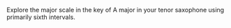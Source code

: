 Explore the major scale in the key of A major in your tenor saxophone using primarily sixth intervals.